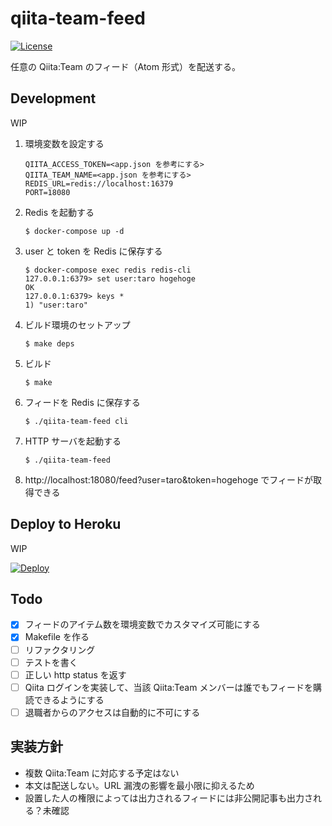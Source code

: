# qiita-team-feed

[![License](https://img.shields.io/github/license/masutaka/qiita-team-feed.svg?style=flat-square)][license]

[license]: https://github.com/masutaka/qiita-team-feed/blob/master/LICENSE.txt

任意の Qiita:Team のフィード（Atom 形式）を配送する。

## Development

WIP

1. 環境変数を設定する

    ```
    QIITA_ACCESS_TOKEN=<app.json を参考にする>
    QIITA_TEAM_NAME=<app.json を参考にする>
    REDIS_URL=redis://localhost:16379
    PORT=18080
    ```

1. Redis を起動する

    ```
    $ docker-compose up -d
    ```

1. user と token を Redis に保存する

    ```
    $ docker-compose exec redis redis-cli
    127.0.0.1:6379> set user:taro hogehoge
    OK
    127.0.0.1:6379> keys *
    1) "user:taro"
    ```

1. ビルド環境のセットアップ

    ```
    $ make deps
    ```

1. ビルド

    ```
    $ make
    ```

1. フィードを Redis に保存する

    ```
    $ ./qiita-team-feed cli
    ```

1. HTTP サーバを起動する

    ```
    $ ./qiita-team-feed
    ```

1. http://localhost:18080/feed?user=taro&token=hogehoge でフィードが取得できる

## Deploy to Heroku

WIP

[![Deploy](https://www.herokucdn.com/deploy/button.png)](https://heroku.com/deploy)

## Todo

* [x] フィードのアイテム数を環境変数でカスタマイズ可能にする
* [x] Makefile を作る
* [ ] リファクタリング
* [ ] テストを書く
* [ ] 正しい http status を返す
* [ ] Qiita ログインを実装して、当該 Qiita:Team メンバーは誰でもフィードを購読できるようにする
* [ ] 退職者からのアクセスは自動的に不可にする

## 実装方針

* 複数 Qiita:Team に対応する予定はない
* 本文は配送しない。URL 漏洩の影響を最小限に抑えるため
* 設置した人の権限によっては出力されるフィードには非公開記事も出力される？未確認
